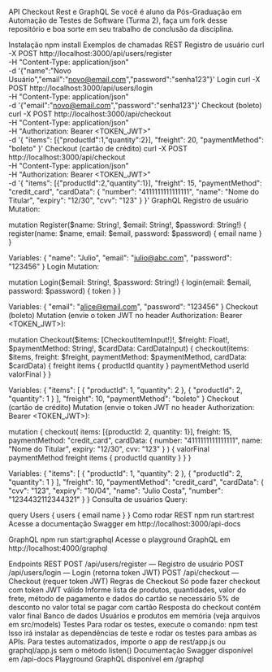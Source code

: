 API Checkout Rest e GraphQL
Se você é aluno da Pós-Graduação em Automação de Testes de Software (Turma 2), faça um fork desse repositório e boa sorte em seu trabalho de conclusão da disciplina.

Instalação
npm install
Exemplos de chamadas
REST
Registro de usuário
curl -X POST http://localhost:3000/api/users/register \
	-H "Content-Type: application/json" \
	-d '{"name":"Novo Usuário","email":"novo@email.com","password":"senha123"}'
Login
curl -X POST http://localhost:3000/api/users/login \
	-H "Content-Type: application/json" \
	-d '{"email":"novo@email.com","password":"senha123"}'
Checkout (boleto)
curl -X POST http://localhost:3000/api/checkout \
	-H "Content-Type: application/json" \
	-H "Authorization: Bearer <TOKEN_JWT>" \
	-d '{
		"items": [{"productId":1,"quantity":2}],
		"freight": 20,
		"paymentMethod": "boleto"
	}'
Checkout (cartão de crédito)
curl -X POST http://localhost:3000/api/checkout \
	-H "Content-Type: application/json" \
	-H "Authorization: Bearer <TOKEN_JWT>" \
	-d '{
		"items": [{"productId":2,"quantity":1}],
		"freight": 15,
		"paymentMethod": "credit_card",
		"cardData": {
			"number": "4111111111111111",
			"name": "Nome do Titular",
			"expiry": "12/30",
			"cvv": "123"
		}
	}'
GraphQL
Registro de usuário
Mutation:

mutation Register($name: String!, $email: String!, $password: String!) {
  register(name: $name, email: $email, password: $password) {
    email
    name
  }
}

Variables:
{
  "name": "Julio",
  "email": "julio@abc.com",
  "password": "123456"
}
Login
Mutation:

mutation Login($email: String!, $password: String!) {
  login(email: $email, password: $password) {
    token
  }
}

Variables:
{
  "email": "alice@email.com",
  "password": "123456"
}
Checkout (boleto)
Mutation (envie o token JWT no header Authorization: Bearer <TOKEN_JWT>):

mutation Checkout($items: [CheckoutItemInput!]!, $freight: Float!, $paymentMethod: String!, $cardData: CardDataInput) {
  checkout(items: $items, freight: $freight, paymentMethod: $paymentMethod, cardData: $cardData) {
    freight
    items {
      productId
      quantity
    }
    paymentMethod
    userId
    valorFinal
  }
}

Variables:
{
  "items": [
    {
      "productId": 1,
      "quantity": 2
    },
    {
      "productId": 2,
      "quantity": 1
    }
  ],
  "freight": 10,
  "paymentMethod": "boleto"
}
Checkout (cartão de crédito)
Mutation (envie o token JWT no header Authorization: Bearer <TOKEN_JWT>):

mutation {
	checkout(
		items: [{productId: 2, quantity: 1}],
		freight: 15,
		paymentMethod: "credit_card",
		cardData: {
			number: "4111111111111111",
			name: "Nome do Titular",
			expiry: "12/30",
			cvv: "123"
		}
	) {
		valorFinal
		paymentMethod
		freight
		items { productId quantity }
	}
}

Variables:
{
  "items": [
    {
      "productId": 1,
      "quantity": 2
    },
    {
      "productId": 2,
      "quantity": 1
    }
  ],
  "freight": 10,
  "paymentMethod": "credit_card",
  "cardData": {
    "cvv": "123",
    "expiry": "10/04",
    "name": "Julio Costa",
    "number": "1234432112344321"
  }
}
Consulta de usuários
Query:

query Users {
  users {
    email
    name
  }
}
Como rodar
REST
npm run start:rest
Acesse a documentação Swagger em http://localhost:3000/api-docs

GraphQL
npm run start:graphql
Acesse o playground GraphQL em http://localhost:4000/graphql

Endpoints REST
POST /api/users/register — Registro de usuário
POST /api/users/login — Login (retorna token JWT)
POST /api/checkout — Checkout (requer token JWT)
Regras de Checkout
Só pode fazer checkout com token JWT válido
Informe lista de produtos, quantidades, valor do frete, método de pagamento e dados do cartão se necessário
5% de desconto no valor total se pagar com cartão
Resposta do checkout contém valor final
Banco de dados
Usuários e produtos em memória (veja arquivos em src/models)
Testes
Para rodar os testes, execute o comando:
npm test
Isso irá instalar as dependências de teste e rodar os testes para ambas as APIs.
Para testes automatizados, importe o app de rest/app.js ou graphql/app.js sem o método listen()
Documentação
Swagger disponível em /api-docs
Playground GraphQL disponível em /graphql